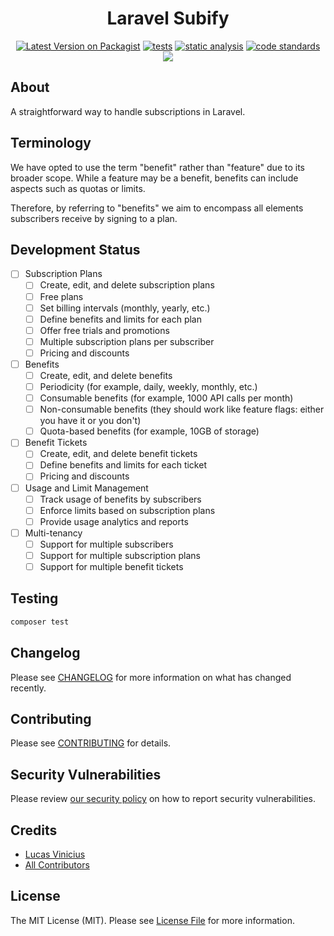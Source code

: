 <h1 align="center">Laravel Subify</h1>

<p align="center"><a href="https://packagist.org/packages/open-saas/laravel-subify"><img alt="Latest Version on Packagist" src="https://img.shields.io/packagist/v/open-saas/laravel-subify.svg?style=flat-square"></a>
<a href="https://github.com/open-saas/laravel-subify/actions/workflows/tests.yml"><img src="https://github.com/open-saas/laravel-subify/actions/workflows/tests.yml/badge.svg" alt="tests"></a>
<a href="https://github.com/open-saas/laravel-subify/actions/workflows/static-analysis.yml"><img src="https://github.com/open-saas/laravel-subify/actions/workflows/static-analysis.yml/badge.svg" alt="static analysis"></a>
<a href="https://github.com/open-saas/laravel-subify/actions/workflows/code-standards.yml"><img src="https://github.com/open-saas/laravel-subify/actions/workflows/code-standards.yml/badge.svg" alt="code standards"></a>
<a href="https://codecov.io/gh/open-saas/laravel-subify"><img src="https://codecov.io/gh/open-saas/laravel-subify/branch/develop/graph/badge.svg?token=9NUYY1E28D"/></a>

## About

A straightforward way to handle subscriptions in Laravel.

## Terminology

We have opted to use the term "benefit" rather than "feature" due to its broader scope. While a feature may be a benefit, benefits can include aspects such as quotas or limits.

Therefore, by referring to "benefits" we aim to encompass all elements subscribers receive by signing to a plan.

## Development Status

- [ ] Subscription Plans
  - [ ] Create, edit, and delete subscription plans
  - [ ] Free plans
  - [ ] Set billing intervals (monthly, yearly, etc.)
  - [ ] Define benefits and limits for each plan
  - [ ] Offer free trials and promotions
  - [ ] Multiple subscription plans per subscriber
  - [ ] Pricing and discounts
- [ ] Benefits
  - [ ] Create, edit, and delete benefits
  - [ ] Periodicity (for example, daily, weekly, monthly, etc.)
  - [ ] Consumable benefits (for example, 1000 API calls per month)
  - [ ] Non-consumable benefits (they should work like feature flags: either you have it or you don't)
  - [ ] Quota-based benefits (for example, 10GB of storage)
- [ ] Benefit Tickets
  - [ ] Create, edit, and delete benefit tickets
  - [ ] Define benefits and limits for each ticket
  - [ ] Pricing and discounts
- [ ] Usage and Limit Management
  - [ ] Track usage of benefits by subscribers
  - [ ] Enforce limits based on subscription plans
  - [ ] Provide usage analytics and reports
- [ ] Multi-tenancy
  - [ ] Support for multiple subscribers
  - [ ] Support for multiple subscription plans
  - [ ] Support for multiple benefit tickets 

## Testing

```bash
composer test
```

## Changelog

Please see [CHANGELOG](CHANGELOG.md) for more information on what has changed recently.

## Contributing

Please see [CONTRIBUTING](.github/CONTRIBUTING.md) for details.

## Security Vulnerabilities

Please review [our security policy](../../security/policy) on how to report security vulnerabilities.

## Credits

- [Lucas Vinicius](https://github.com/lucasdotvin)
- [All Contributors](../../contributors)

## License

The MIT License (MIT). Please see [License File](LICENSE.md) for more information.
